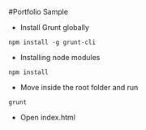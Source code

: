 #Portfolio Sample

- Install Grunt globally 

```
npm install -g grunt-cli

```
- Installing node modules

```
npm install

```
- Move inside the root folder and run 
```
grunt 

```

- Open index.html
